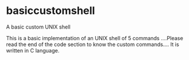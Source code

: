 # basiccustomshell
A basic custom UNIX shell



This is a basic implementation of an UNIX shell of 5 commands ....Please read the end of the code section to know the custom commands....
It is written in C language.
